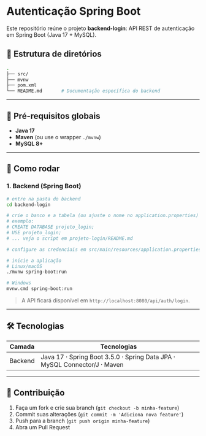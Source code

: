 # Autenticação Spring Boot

Este repositório reúne o projeto **backend-login**: API REST de autenticação em Spring Boot (Java 17 + MySQL).  

## 📂 Estrutura de diretórios

```bash
.
├── src/
├── mvnw
├── pom.xml
└── README.md       # Documentação específica do backend
````

---

## 🚀 Pré-requisitos globais

* **Java 17**
* **Maven** (ou use o wrapper `./mvnw`)
* **MySQL 8+**

---

## 🔧 Como rodar

### 1. Backend (Spring Boot)

```bash
# entre na pasta do backend
cd backend-login

# crie o banco e a tabela (ou ajuste o nome no application.properties)
# exemplo:
# CREATE DATABASE projeto_login;
# USE projeto_login;
# ... veja o script em projeto-login/README.md

# configure as credenciais em src/main/resources/application.properties

# inicie a aplicação
# Linux/macOS
./mvnw spring-boot:run

# Windows
mvnw.cmd spring-boot:run
```

> A API ficará disponível em `http://localhost:8080/api/auth/login`.

---

## 🛠️ Tecnologias

| Camada   | Tecnologias                                                               |
| -------- | ------------------------------------------------------------------------- |
| Backend  | Java 17 · Spring Boot 3.5.0 · Spring Data JPA · MySQL Connector/J · Maven |

---


## 🤝 Contribuição

1. Faça um fork e crie sua branch (`git checkout -b minha-feature`)
2. Commit suas alterações (`git commit -m 'Adiciona nova feature'`)
3. Push para a branch (`git push origin minha-feature`)
4. Abra um Pull Request



